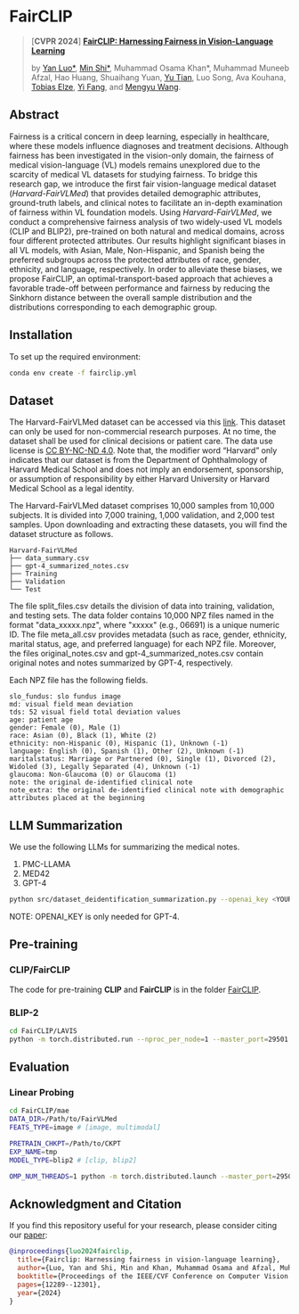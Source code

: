 
# FairCLIP
> [**CVPR 2024**] [**FairCLIP: Harnessing Fairness in Vision-Language Learning**](https://openaccess.thecvf.com/content/CVPR2024/papers/Luo_FairCLIP_Harnessing_Fairness_in_Vision-Language_Learning_CVPR_2024_paper.pdf)
>
> by [Yan Luo*](https://luoyan407.github.io/), [Min Shi*](https://shiminxst.github.io/index.html), Muhammad Osama Khan*, Muhammad Muneeb Afzal, Hao Huang, Shuaihang Yuan,  [Yu Tian](https://yutianyt.com/), Luo Song, Ava Kouhana, [Tobias Elze](http://www.tobias-elze.de/), [Yi Fang](https://engineering.nyu.edu/faculty/yi-fang), and [Mengyu Wang](https://ophai.hms.harvard.edu/team/dr-wang/).
>


## Abstract

Fairness is a critical concern in deep learning, especially in healthcare, where these models influence diagnoses and treatment decisions. Although fairness has been investigated in the vision-only domain, the fairness of medical vision-language (VL) models remains unexplored due to the scarcity of medical VL datasets for studying fairness. To bridge this research gap, we introduce the first fair vision-language medical dataset (*Harvard-FairVLMed*) that provides detailed demographic attributes, ground-truth labels, and clinical notes to facilitate an in-depth examination of fairness within VL foundation models. Using *Harvard-FairVLMed*, we conduct a comprehensive fairness analysis of two widely-used VL models (CLIP and BLIP2), pre-trained on both natural and medical domains, across four different protected attributes. Our results highlight significant biases in all VL models, with Asian, Male, Non-Hispanic, and Spanish being the preferred subgroups across the protected attributes of race, gender, ethnicity, and language, respectively. In order to alleviate these biases, we propose FairCLIP, an optimal-transport-based approach that achieves a favorable trade-off between performance and fairness by reducing the Sinkhorn distance between the overall sample distribution and the distributions corresponding to each demographic group.


## Installation

To set up the required environment:

```bash
conda env create -f fairclip.yml
```

## Dataset

The Harvard-FairVLMed dataset can be accessed via this [link](https://ophai.hms.harvard.edu/datasets/harvard-fairvlmed10k/). This dataset can only be used for non-commercial research purposes. At no time, the dataset shall be used for clinical decisions or patient care. The data use license is [CC BY-NC-ND 4.0](https://creativecommons.org/licenses/by-nc-nd/4.0/). Note that, the modifier word “Harvard” only indicates that our dataset is from the Department of Ophthalmology of Harvard Medical School and does not imply an endorsement, sponsorship, or assumption of responsibility by either Harvard University or Harvard Medical School as a legal identity.

The Harvard-FairVLMed dataset comprises 10,000 samples from 10,000 subjects. It is divided into 7,000 training, 1,000 validation, and 2,000 test samples. Upon downloading and extracting these datasets, you will find the dataset structure as follows.

```
Harvard-FairVLMed
├── data_summary.csv
├── gpt-4_summarized_notes.csv
├── Training
├── Validation
└── Test
```
The file split_files.csv details the division of data into training, validation, and testing sets. The data folder contains 10,000 NPZ files named in the format "data_xxxxx.npz", where "xxxxx" (e.g., 06691) is a unique numeric ID. The file meta_all.csv provides metadata (such as race, gender, ethnicity, marital status, age, and preferred language) for each NPZ file. Moreover, the files original_notes.csv and gpt-4_summarized_notes.csv contain original notes and notes summarized by GPT-4, respectively.

Each NPZ file has the following fields.
```
slo_fundus: slo fundus image
md: visual field mean deviation
tds: 52 visual field total deviation values
age: patient age
gender: Female (0), Male (1)
race: Asian (0), Black (1), White (2)
ethnicity: non-Hispanic (0), Hispanic (1), Unknown (-1)
language: English (0), Spanish (1), Other (2), Unknown (-1)
maritalstatus: Marriage or Partnered (0), Single (1), Divorced (2), Widoled (3), Legally Separated (4), Unknown (-1)
glaucoma: Non-Glaucoma (0) or Glaucoma (1)
note: the original de-identified clinical note
note_extra: the original de-identified clinical note with demographic attributes placed at the beginning
```

## LLM Summarization
We use the following LLMs for summarizing the medical notes.
1. PMC-LLAMA
2. MED42
3. GPT-4

```bash
python src/dataset_deidentification_summarization.py --openai_key <YOUR_OPENAI_KEY> --models gpt-4
```

NOTE: OPENAI_KEY is only needed for GPT-4.

## Pre-training

### CLIP/FairCLIP
The code for pre-training **CLIP** and **FairCLIP** is in the folder [FairCLIP](./FairCLIP).

### BLIP-2
```bash
cd FairCLIP/LAVIS
python -m torch.distributed.run --nproc_per_node=1 --master_port=29501 train.py --cfg-path lavis/projects/blip2/train/pretrain_stage1.yaml
```

## Evaluation

### Linear Probing
```bash
cd FairCLIP/mae
DATA_DIR=/Path/to/FairVLMed
FEATS_TYPE=image # [image, multimodal]

PRETRAIN_CHKPT=/Path/to/CKPT
EXP_NAME=tmp
MODEL_TYPE=blip2 # [clip, blip2]

OMP_NUM_THREADS=1 python -m torch.distributed.launch --master_port=29501 --nproc_per_node=1 main_linprobe.py --model_type ${MODEL_TYPE} --vl_feats_type ${FEATS_TYPE} --blip_feats_select avgpool --cfg-path ../LAVIS/lavis/projects/blip2/train/pretrain_stage1.yaml --vision_encoder_weights clip --summary_type original --batch_size 512 --model vit_large_patch16 --cls_token --finetune ${PRETRAIN_CHKPT} --epochs 1000 --blr 0.1 --weight_decay 0.0 --data_path ${DATA_DIR} --output_dir $EXP_NAME --log_dir $EXP_NAME --nb_classes 2 > ${EXP_NAME}.out
```

## Acknowledgment and Citation

If you find this repository useful for your research, please consider citing our [paper](https://openaccess.thecvf.com/content/CVPR2024/papers/Luo_FairCLIP_Harnessing_Fairness_in_Vision-Language_Learning_CVPR_2024_paper.pdf):

```bibtex
@inproceedings{luo2024fairclip,
  title={Fairclip: Harnessing fairness in vision-language learning},
  author={Luo, Yan and Shi, Min and Khan, Muhammad Osama and Afzal, Muhammad Muneeb and Huang, Hao and Yuan, Shuaihang and Tian, Yu and Song, Luo and Kouhana, Ava and Elze, Tobias and others},
  booktitle={Proceedings of the IEEE/CVF Conference on Computer Vision and Pattern Recognition},
  pages={12289--12301},
  year={2024}
}

```
